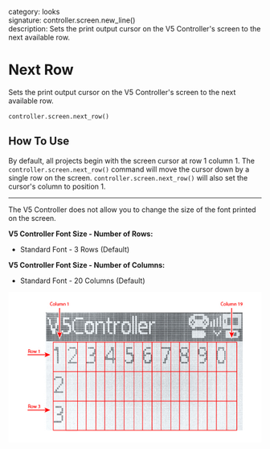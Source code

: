 category: looks  
signature: controller.screen.new_line()  
description: Sets the print output cursor on the V5 Controller's screen to the next available row.  

# Next Row

Sets the print output cursor on the V5 Controller's screen to the next available row.

```don
controller.screen.next_row()
```

## How To Use

By default, all projects begin with the screen cursor at row 1 column 1. The `controller.screen.next_row()` command will move the cursor down by a single row on the screen. `controller.screen.next_row()` will also set the cursor's column to position 1.

---

The V5 Controller does not allow you to change the size of the font printed on the screen.

**V5 Controller Font Size - Number of Rows:**

* Standard Font - 3 Rows (Default)

**V5 Controller Font Size - Number of Columns:**

* Standard Font - 20 Columns (Default)

![controller_screen_info](v5_controller_rows_columns.jpg)

<advanced>
</advanced>
